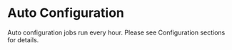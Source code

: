 # Auto Configuration

Auto configuration jobs run every hour. Please see Configuration sections for details.

